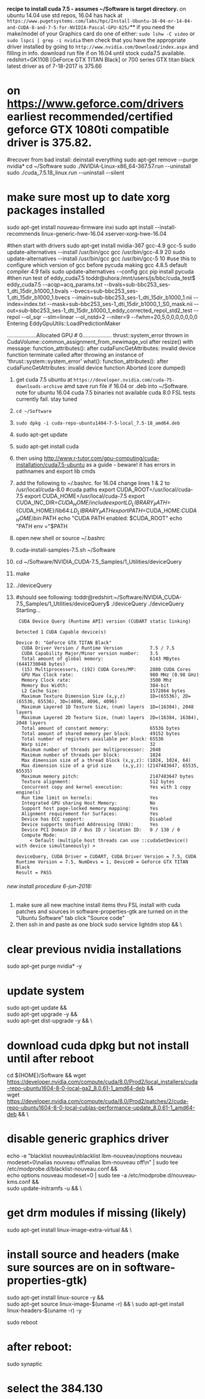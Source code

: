 **recipe to install cuda 7.5 - assumes ~/Software is target directory.**
on ubuntu 14.04 use std repos, 16.04 has hack at `https://www.pugetsystems.com/labs/hpc/Install-Ubuntu-16-04-or-14-04-and-CUDA-8-and-7-5-for-NVIDIA-Pascal-GPU-825/`**
if you need the make/model of your Graphics card do one of either:
`sudo lshw -C video` or `sudo lspci | grep -i nvidia` then check that you have the appropriate driver installed by going to `http://www.nvidia.com/Download/index.aspx` and filling in info. download run file if on 16.04 until stock cuda7.5 available.
redshirt=GK110B [GeForce GTX TITAN Black] or 700 series GTX titan black
latest driver as of 7-18-2017 is 375.66
# on https://www.geforce.com/drivers earliest recommended/certified geforce GTX 1080ti compatible driver is 375.82.


#recover from bad install: deinstall everything
sudo apt-get remove --purge nvidia*
cd ~/Software
sudo ./NVIDIA-Linux-x86_64-367.57.run --uninstall
sudo ./cuda_7.5.18_linux.run --uninstall --silent
# make sure most up to date xorg packages installed
sudo apt-get install nouveau-firmware inxi
sudo apt install --install-recommends linux-generic-hwe-16.04 xserver-xorg-hwe-16.04


#then start with drivers 
sudo apt-get install nvidia-367 gcc-4.9 gcc-5
sudo update-alternatives --install /usr/bin/gcc gcc /usr/bin/gcc-4.9 20
sudo update-alternatives --install /usr/bin/gcc gcc /usr/bin/gcc-5 10
#use this to configure which version of gcc before pycuda making gcc 4.8.5 default compiler 4.9 fails
sudo update-alternatives --config gcc
pip install pycuda
#then run test of eddy_cuda7.5
toddr@uhora:/mnt/users/js/bbc/cuda_test$ eddy_cuda7.5 --acqp=acq_params.txt --bvals=sub-bbc253_ses-1_dti_15dir_b1000_1.bvals --bvecs=sub-bbc253_ses-1_dti_15dir_b1000_1.bvecs --imain=sub-bbc253_ses-1_dti_15dir_b1000_1.nii --index=index.txt --mask=sub-bbc253_ses-1_dti_15dir_b1000_1_S0_mask.nii --out=sub-bbc253_ses-1_dti_15dir_b1000_1_eddy_corrected_repol_std2_test --repol --ol_sqr --slm=linear --ol_nstd=2 --niter=9 --fwhm=20,5,0,0,0,0,0,0,0
Entering EddyGpuUtils::LoadPredictionMaker

...................Allocated GPU # 0...................
thrust::system_error thrown in CudaVolume::common_assignment_from_newimage_vol after resize() with message: function_attributes(): after cudaFuncGetAttributes: invalid device function
terminate called after throwing an instance of 'thrust::system::system_error'
  what():  function_attributes(): after cudaFuncGetAttributes: invalid device function
Aborted (core dumped)












1. get cuda 7.5 ubuntu at `https://developer.nvidia.com/cuda-75-downloads-archive` amd save run file if 16.04 or .deb into ~/Software. note for ubuntu 16.04 cuda 7.5 binaries not available cuda 8.0 FSL tests currently fail. stay tuned
2. `cd ~/Software`
3. `sudo dpkg -i cuda-repo-ubuntu1404-7-5-local_7.5-18_amd64.deb`
4. sudo apt-get update
5. sudo apt-get install cuda
6. then using http://www.r-tutor.com/gpu-computing/cuda-installation/cuda7.5-ubuntu
    as a guide - beware! it has errors in pathnames and export lib cmds
7. add the following to ~/.bashrc. for 16.04 change lines 1 & 2 to /usr/local/cuda-8.0
    #cuda paths
    export CUDA_ROOT=/usr/local/cuda-7.5
    export CUDA_HOME=/usr/local/cuda-7.5
    export CUDA_INC_DIR=${CUDA_HOME}/include
    export LD_LIBRARY_PATH=${CUDA_HOME}/lib64:$LD_LIBRARY_PATH
    export PATH=$CUDA_HOME:${CUDA_HOME}/bin:$PATH
    echo "CUDA PATH enabled: $CUDA_ROOT"
    echo "PATH env ="$PATH
8. open new shell or source ~/.bashrc
9. cuda-install-samples-7.5.sh  ~/Software
10. cd ~/Software/NVIDIA_CUDA-7.5_Samples/1_Utilities/deviceQuery
11. make
12. ./deviceQuery
13. #should see following:
        toddr@redshirt:~/Software/NVIDIA_CUDA-7.5_Samples/1_Utilities/deviceQuery$ ./deviceQuery
        ./deviceQuery Starting...
        
         CUDA Device Query (Runtime API) version (CUDART static linking)
        
        Detected 1 CUDA Capable device(s)
        
        Device 0: "GeForce GTX TITAN Black"
          CUDA Driver Version / Runtime Version          7.5 / 7.5
          CUDA Capability Major/Minor version number:    3.5
          Total amount of global memory:                 6143 MBytes (6441730048 bytes)
          (15) Multiprocessors, (192) CUDA Cores/MP:     2880 CUDA Cores
          GPU Max Clock rate:                            980 MHz (0.98 GHz)
          Memory Clock rate:                             3500 Mhz
          Memory Bus Width:                              384-bit
          L2 Cache Size:                                 1572864 bytes
          Maximum Texture Dimension Size (x,y,z)         1D=(65536), 2D=(65536, 65536), 3D=(4096, 4096, 4096)
          Maximum Layered 1D Texture Size, (num) layers  1D=(16384), 2048 layers
          Maximum Layered 2D Texture Size, (num) layers  2D=(16384, 16384), 2048 layers
          Total amount of constant memory:               65536 bytes
          Total amount of shared memory per block:       49152 bytes
          Total number of registers available per block: 65536
          Warp size:                                     32
          Maximum number of threads per multiprocessor:  2048
          Maximum number of threads per block:           1024
          Max dimension size of a thread block (x,y,z): (1024, 1024, 64)
          Max dimension size of a grid size    (x,y,z): (2147483647, 65535, 65535)
          Maximum memory pitch:                          2147483647 bytes
          Texture alignment:                             512 bytes
          Concurrent copy and kernel execution:          Yes with 1 copy engine(s)
          Run time limit on kernels:                     Yes
          Integrated GPU sharing Host Memory:            No
          Support host page-locked memory mapping:       Yes
          Alignment requirement for Surfaces:            Yes
          Device has ECC support:                        Disabled
          Device supports Unified Addressing (UVA):      Yes
          Device PCI Domain ID / Bus ID / location ID:   0 / 130 / 0
          Compute Mode:
             < Default (multiple host threads can use ::cudaSetDevice() with device simultaneously) >
        
        deviceQuery, CUDA Driver = CUDART, CUDA Driver Version = 7.5, CUDA Runtime Version = 7.5, NumDevs = 1, Device0 = GeForce GTX TITAN Black
        Result = PASS



###### new install procedure 6-jun-2018:
1. make sure all new machine install items thru FSL install with cuda patches and sources in software-properties-gtk are turned on in the "Ubuntu Software" tab click "Source code"
2. then ssh in and paste as one block
sudo service lightdm stop && \
# clear previous nvidia installations
sudo apt-get purge nvidia* -y
# update system
sudo apt-get update && \
sudo apt-get upgrade -y && \
sudo apt-get dist-upgrade -y && \
# download cuda dpkg but not install until after reboot
cd ${HOME}/Software && wget https://developer.nvidia.com/compute/cuda/8.0/Prod2/local_installers/cuda-repo-ubuntu1604-8-0-local-ga2_8.0.61-1_amd64-deb && \
wget https://developer.nvidia.com/compute/cuda/8.0/Prod2/patches/2/cuda-repo-ubuntu1604-8-0-local-cublas-performance-update_8.0.61-1_amd64-deb && \
# disable generic graphics driver 
echo -e "blacklist nouveau\nblacklist lbm-nouveau\noptions nouveau modeset=0\nalias nouveau off\nalias lbm-nouveau off\n" | sudo tee /etc/modprobe.d/blacklist-nouveau.conf && \
echo options nouveau modeset=0 | sudo tee -a /etc/modprobe.d/nouveau-kms.conf && \
sudo update-initramfs -u && \
# get drm modules if missing (likely)
sudo apt-get install linux-image-extra-virtual && \
# install source and headers (make sure sources are on in software-properties-gtk)
sudo apt-get install linux-source -y && \
sudo apt-get source linux-image-$(uname -r) && \
sudo apt-get install linux-headers-$(uname -r) -y

sudo reboot

# after reboot:
sudo synaptic
# select the 384.130





